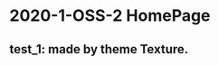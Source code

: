 2020-1-OSS-2 HomePage
===========================

test_1: made by theme Texture.
--------------------------------
